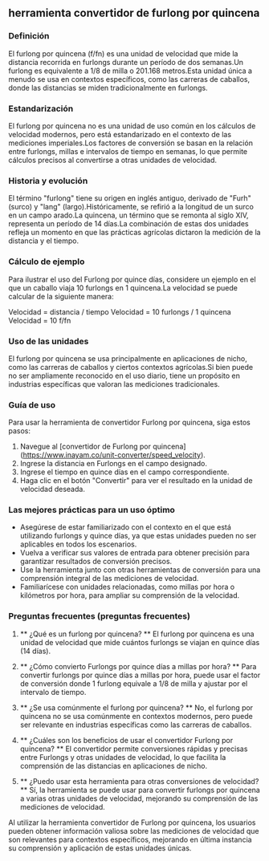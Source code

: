 ## herramienta convertidor de furlong por quincena

### Definición
El furlong por quincena (f/fn) es una unidad de velocidad que mide la distancia recorrida en furlongs durante un período de dos semanas.Un furlong es equivalente a 1/8 de milla o 201.168 metros.Esta unidad única a menudo se usa en contextos específicos, como las carreras de caballos, donde las distancias se miden tradicionalmente en furlongs.

### Estandarización
El furlong por quincena no es una unidad de uso común en los cálculos de velocidad modernos, pero está estandarizado en el contexto de las mediciones imperiales.Los factores de conversión se basan en la relación entre furlongs, millas e intervalos de tiempo en semanas, lo que permite cálculos precisos al convertirse a otras unidades de velocidad.

### Historia y evolución
El término "furlong" tiene su origen en inglés antiguo, derivado de "Furh" (surco) y "lang" (largo).Históricamente, se refirió a la longitud de un surco en un campo arado.La quincena, un término que se remonta al siglo XIV, representa un período de 14 días.La combinación de estas dos unidades refleja un momento en que las prácticas agrícolas dictaron la medición de la distancia y el tiempo.

### Cálculo de ejemplo
Para ilustrar el uso del Furlong por quince días, considere un ejemplo en el que un caballo viaja 10 furlongs en 1 quincena.La velocidad se puede calcular de la siguiente manera:

Velocidad = distancia / tiempo
Velocidad = 10 furlongs / 1 quincena
Velocidad = 10 f/fn

### Uso de las unidades
El furlong por quincena se usa principalmente en aplicaciones de nicho, como las carreras de caballos y ciertos contextos agrícolas.Si bien puede no ser ampliamente reconocido en el uso diario, tiene un propósito en industrias específicas que valoran las mediciones tradicionales.

### Guía de uso
Para usar la herramienta de convertidor Furlong por quincena, siga estos pasos:
1. Navegue al [convertidor de Furlong por quincena] (https://www.inayam.co/unit-converter/speed_velocity).
2. Ingrese la distancia en Furlongs en el campo designado.
3. Ingrese el tiempo en quince días en el campo correspondiente.
4. Haga clic en el botón "Convertir" para ver el resultado en la unidad de velocidad deseada.

### Las mejores prácticas para un uso óptimo
- Asegúrese de estar familiarizado con el contexto en el que está utilizando furlongs y quince días, ya que estas unidades pueden no ser aplicables en todos los escenarios.
- Vuelva a verificar sus valores de entrada para obtener precisión para garantizar resultados de conversión precisos.
- Use la herramienta junto con otras herramientas de conversión para una comprensión integral de las mediciones de velocidad.
- Familiarícese con unidades relacionadas, como millas por hora o kilómetros por hora, para ampliar su comprensión de la velocidad.

### Preguntas frecuentes (preguntas frecuentes)

1. ** ¿Qué es un furlong por quincena? **
El furlong por quincena es una unidad de velocidad que mide cuántos furlongs se viajan en quince días (14 días).

2. ** ¿Cómo convierto Furlongs por quince días a millas por hora? **
Para convertir furlongs por quince días a millas por hora, puede usar el factor de conversión donde 1 furlong equivale a 1/8 de milla y ajustar por el intervalo de tiempo.

3. ** ¿Se usa comúnmente el furlong por quincena? **
No, el furlong por quincena no se usa comúnmente en contextos modernos, pero puede ser relevante en industrias específicas como las carreras de caballos.

4. ** ¿Cuáles son los beneficios de usar el convertidor Furlong por quincena? **
El convertidor permite conversiones rápidas y precisas entre Furlongs y otras unidades de velocidad, lo que facilita la comprensión de las distancias en aplicaciones de nicho.

5. ** ¿Puedo usar esta herramienta para otras conversiones de velocidad? **
Sí, la herramienta se puede usar para convertir furlongs por quincena a varias otras unidades de velocidad, mejorando su comprensión de las mediciones de velocidad.

Al utilizar la herramienta convertidor de Furlong por quincena, los usuarios pueden obtener información valiosa sobre las mediciones de velocidad que son relevantes para contextos específicos, mejorando en última instancia su comprensión y aplicación de estas unidades únicas.